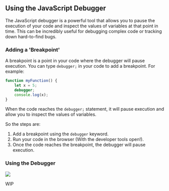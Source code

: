 ## Using the JavaScript Debugger

The JavaScript debugger is a powerful tool that allows you to pause the execution of your code and inspect the values of variables at that point in time. This can be incredibly useful for debugging complex code or tracking down hard-to-find bugs.

### Adding a 'Breakpoint'

A breakpoint is a point in your code where the debugger will pause execution. You can type `debugger;` in your code to add a breakpoint. For example:

```javascript
function myFunction() {
    let x = 5;
    debugger;
    console.log(x);
}
```

When the code reaches the `debugger;` statement, it will pause execution and allow you to inspect the values of variables.

So the steps are:

1. Add a breakpoint using the `debugger` keyword.
2. Run your code in the browser (With the developer tools open!).
3. Once the code reaches the breakpoint, the debugger will pause execution.

### Using the Debugger

![](../assets/images/smaller_debugger.gif)

WIP